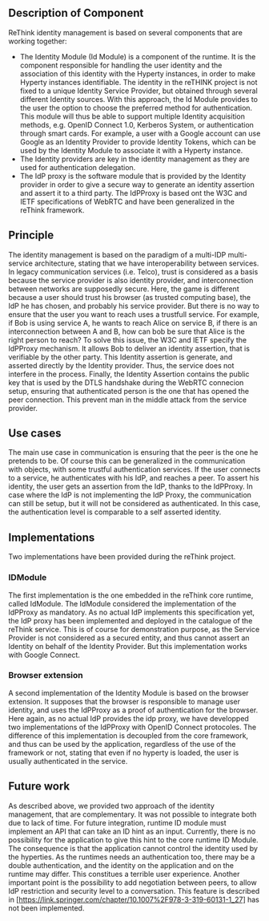 ## Description of Component
ReThink identity management is based on several components that are working together:
* The Identity Module (Id Module) is a component of the runtime. It is the component responsible for handling the user identity and the association of this identity with the Hyperty instances, in order to make Hyperty instances identifiable. The identity in the reTHINK project is not fixed to a unique Identity Service Provider, but obtained through several different Identity sources. With this approach, the Id Module provides to the user the option to choose the preferred method for authentication. This module will thus be able to support multiple Identity acquisition methods, e.g. OpenID Connect 1.0, Kerberos System, or authentication through smart cards. For example, a user with a Google account can use Google as an Identity Provider to provide Identity Tokens, which can be used by the Identity Module to associate it with a Hyperty instance.
* The Identity providers are key in the identity management as they are used for authentication delegation.
* The IdP proxy is the software module that is provided by the Identity provider in order to give a secure way to generate an identity assertion and assert it to a third party. The IdPProxy is based ont the W3C and IETF specifications of WebRTC and have been generalized in the reThink framework.

## Principle
The identity management is based on the paradigm of a multi-IDP multi-service architecture, stating that we have interoperability between services. In legacy communication services (i.e. Telco), trust is considered as a basis because the service provider is also identity provider, and interconnection between networks are supposedly secure. 
Here, the game is different because a user should trust his browser (as trusted computing base), the IdP he has chosen, and probably his service provider. 
But there is no way to ensure that the user you want to reach uses a trustfull service.
For example, if Bob is using service A, he wants to reach Alice on service B, if there is an interconnection between A and B, how can bob be sure that Alice is the right person to reach?
To solve this issue, the W3C and IETF specify the IdPProxy mechanism.
It allows Bob to deliver an identity assertion, that is verifiable by the other party. 
This Identity assertion is generate, and asserted directly by the Identity provider.
Thus, the service does not interfere in the process.
Finally, the Identity Assertion contains the public key that is used by the DTLS handshake during the WebRTC connecion setup, ensuring that authenticated person is the one that has opened the peer connection.
This prevent man in the middle attack from the service provider.

## Use cases
The main use case in communication is ensuring that the peer is the one he pretends to be. Of course this can be generalized in the communication with objects, with some trustful authentication services.
If the user connects to a service, he authenticates with his IdP, and reaches a peer. To assert his identity, the user gets an assertion from the IdP, thanks to the IdPProxy. In case where the IdP is not implementing the IdP Proxy, the communication can still be setup, but it will not be considered as authenticated. In this case, the authentication level is comparable to a self asserted identity.

## Implementations
Two implementations have been provided during the reThink project.

### IDModule
The first implementation is the one embedded in the reThink core runtime, called IdModule. The IdModule considered the implementation of the IdPProxy as mandatory. As no actual IdP implements this specification yet, the IdP proxy has been implemented and deployed in the catalogue of the reThink service. This is of course for demonstration purpose, as the Service Provider is not considered as a secured entity, and thus cannot assert an Identity on behalf of the Identity Provider. But this implementation works with Google Connect.

### Browser extension
A second implementation of the Identity Module is based on the browser extension. It supposes that the browser is responsible to manage user identity, and uses the IdPProxy as a proof of authentication for the browser. Here again, as no actual IdP provides the idp proxy, we have developped two implementations of the IdPProxy with OpenID Connect protocoles. The difference of this implementation is decoupled from the core framework, and thus can be used by the application, regardless of the use of the framework or not, stating that even if no hyperty is loaded, the user is usually authenticated in the service.

## Future work
As described above, we provided two approach of the identity management, that are complementary.
It was not possible to integrate both due to lack of time.
For future integration, runtime ID module must implement an API that can take an ID hint as an input.
Currently, there is no possibility for the application to give this hint to the core runtime ID Module.
The consequence is that the application cannot control the identity used by the hyperties.
As the runtimes needs an authentication too, there may be a double authentication, and the identity on the application and on the runtime may differ. 
This constitues a terrible user experience.
Another important point is the possibility to add negotiation between peers, to allow IdP restriction and security level to a conversation. This feature is described in [https://link.springer.com/chapter/10.1007%2F978-3-319-60131-1_27] has not been implemented.
